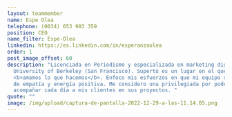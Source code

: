 ```yaml
---
layout: teammember
name: Espe Olea
telephone: (0034) 653 903 359
position: CEO
name_filter: Espe-Olea
linkedin: https://es.linkedin.com/in/esperanzaolea
order: 1
post_image_offset: 60
description: "Licenciada en Periodismo y especializada en marketing digital por
  University of Berkeley (San Francisco). Supertú es un lugar en el que
  <b>amamos lo que hacemos</b>. Enfoco mis esfuerzos en que mi equipo se nutra
  de empatía y energía positiva. Me considero una privilegiada por poder
  acompañar cada día a mis clientes en sus proyectos. "
quote: ""
image: /img/upload/captura-de-pantalla-2022-12-29-a-las-11.14.05.png
---
```

